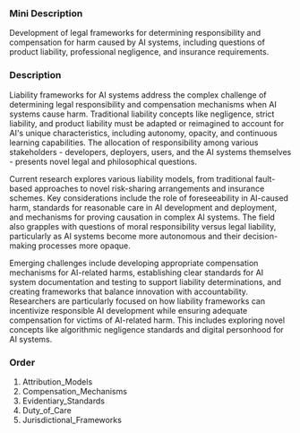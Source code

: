 ### Mini Description

Development of legal frameworks for determining responsibility and compensation for harm caused by AI systems, including questions of product liability, professional negligence, and insurance requirements.

### Description

Liability frameworks for AI systems address the complex challenge of determining legal responsibility and compensation mechanisms when AI systems cause harm. Traditional liability concepts like negligence, strict liability, and product liability must be adapted or reimagined to account for AI's unique characteristics, including autonomy, opacity, and continuous learning capabilities. The allocation of responsibility among various stakeholders - developers, deployers, users, and the AI systems themselves - presents novel legal and philosophical questions.

Current research explores various liability models, from traditional fault-based approaches to novel risk-sharing arrangements and insurance schemes. Key considerations include the role of foreseeability in AI-caused harm, standards for reasonable care in AI development and deployment, and mechanisms for proving causation in complex AI systems. The field also grapples with questions of moral responsibility versus legal liability, particularly as AI systems become more autonomous and their decision-making processes more opaque.

Emerging challenges include developing appropriate compensation mechanisms for AI-related harms, establishing clear standards for AI system documentation and testing to support liability determinations, and creating frameworks that balance innovation with accountability. Researchers are particularly focused on how liability frameworks can incentivize responsible AI development while ensuring adequate compensation for victims of AI-related harm. This includes exploring novel concepts like algorithmic negligence standards and digital personhood for AI systems.

### Order

1. Attribution_Models
2. Compensation_Mechanisms
3. Evidentiary_Standards
4. Duty_of_Care
5. Jurisdictional_Frameworks
